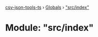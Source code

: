 [csv-json-tools-ts](../README.md) › [Globals](../globals.md) › ["src/index"](_src_index_.md)

# Module: "src/index"


